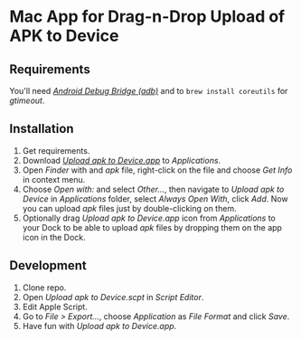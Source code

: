 # Mac App for Drag-n-Drop Upload of APK to Device


## Requirements

You'll need [_Android Debug Bridge (adb)_](https://developer.android.com/studio/releases/platform-tools.html) and to `brew install coreutils` for _gtimeout_.


## Installation

1. Get requirements.
2. Download [_Upload apk to Device.app_](https://gitlab.knoopje.com/aleksandrvin/upload-apk-to-device/raw/master/Upload%20apk%20to%20Device.zip) to _Applications_.
3. Open _Finder_ with and _apk_ file, right-click on the file and choose _Get Info_ in context menu.
4. Choose _Open with:_ and select _Other..._, then navigate to _Upload apk to Device_ in  _Applications_ folder, select _Always Open With_, click _Add_. Now you can upload _apk_ files just by double-clicking on them.
5. Optionally drag _Upload apk to Device.app_ icon from _Applications_ to your Dock to be able to upload _apk_ files by dropping them on the app icon in the Dock.


## Development

1. Clone repo.
2. Open _Upload apk to Device.scpt_ in _Script Editor_.
3. Edit Apple Script.
4. Go to _File > Export..._, choose _Application_ as _File Format_ and click _Save_.
5. Have fun with _Upload apk to Device.app_.
